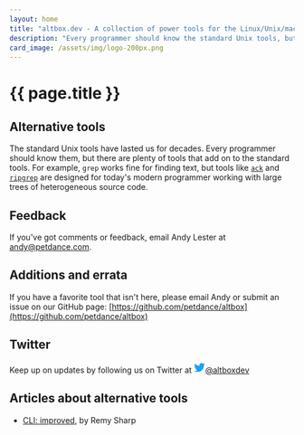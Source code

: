```yaml
---
layout: home
title: "altbox.dev - A collection of power tools for the Linux/Unix/macOS command line"
description: "Every programmer should know the standard Unix tools, but there are plenty of tools that go beyond them."
card_image: /assets/img/logo-200px.png
---
```


# {{ page.title }}

## Alternative tools

The standard Unix tools have lasted us for decades.  Every programmer
should know them, but there are plenty of tools that add on to the standard
tools.  For example, `grep` works fine for finding text, but tools like
[`ack`](/ack) and [`ripgrep`](/ripgrep) are designed for today's modern
programmer working with large trees of heterogeneous source code.

## Feedback

If you've got comments or feedback, email Andy Lester at andy@petdance.com.

## Additions and errata

If you have a favorite tool that isn't here, please email Andy or submit an
issue on our GitHub page:
[https://github.com/petdance/altbox](https://github.com/petdance/altbox)

## Twitter

Keep up on updates by following us on Twitter at
<a href="https://twitter.com/altboxdev"><img src="/assets/img/twitter-logo.png" height="20" width="20" />@altboxdev</a>

## Articles about alternative tools

* [CLI: improved](https://remysharp.com/2018/08/23/cli-improved), by Remy Sharp
